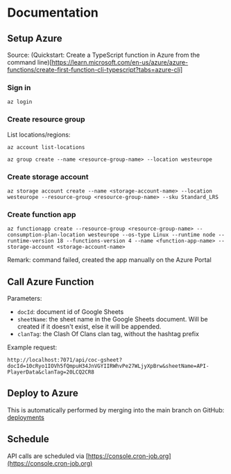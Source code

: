 # Documentation

## Setup Azure

Source: (Quickstart: Create a TypeScript function in Azure from the command line)[https://learn.microsoft.com/en-us/azure/azure-functions/create-first-function-cli-typescript?tabs=azure-cli]

### Sign in

```
az login
```

### Create resource group

List locations/regions:

```
az account list-locations
```

```
az group create --name <resource-group-name> --location westeurope
```

### Create storage account

```
az storage account create --name <storage-account-name> --location westeurope --resource-group <resource-group-name> --sku Standard_LRS
```

### Create function app

```
az functionapp create --resource-group <resource-group-name> --consumption-plan-location westeurope --os-type Linux --runtime node --runtime-version 18 --functions-version 4 --name <function-app-name> --storage-account <storage-account-name>
```

Remark: command failed, created the app manually on the Azure Portal

## Call Azure Function

Parameters:

- `docId`: document id of Google Sheets
- `sheetName`: the sheet name in the Google Sheets document. Will be created if it doesn't exist, else it will be appended.
- `clanTag`: the Clash Of Clans clan tag, without the hashtag prefix

Example request:

```
http://localhost:7071/api/coc-gsheet?docId=10cRyo1IOVh5fQmpuH34JnVGYIIRWhvPe27WLjyXpBrw&sheetName=API-PlayerData&clanTag=20LCQ2CR8
```

## Deploy to Azure

This is automatically performed by merging into the main branch on GitHub: [deployments](https://github.com/stijnme/clash-of-clans-db/deployments)

## Schedule

API calls are scheduled via [https://console.cron-job.org](https://console.cron-job.org)
